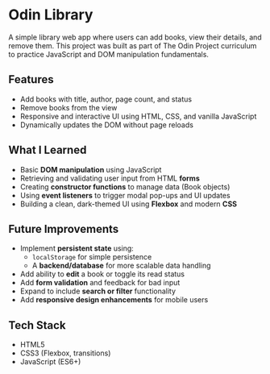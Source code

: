 # Odin Library

A simple library web app where users can add books, view their details, and remove them. This project was built as part of The Odin Project curriculum to practice JavaScript and DOM manipulation fundamentals.

## Features

- Add books with title, author, page count, and status
- Remove books from the view
- Responsive and interactive UI using HTML, CSS, and vanilla JavaScript
- Dynamically updates the DOM without page reloads

## What I Learned

- Basic **DOM manipulation** using JavaScript
- Retrieving and validating user input from HTML **forms**
- Creating **constructor functions** to manage data (Book objects)
- Using **event listeners** to trigger modal pop-ups and UI updates
- Building a clean, dark-themed UI using **Flexbox** and modern **CSS**

## Future Improvements

- Implement **persistent state** using:
  - `localStorage` for simple persistence
  - A **backend/database** for more scalable data handling
- Add ability to **edit** a book or toggle its read status
- Add **form validation** and feedback for bad input
- Expand to include **search or filter** functionality
- Add **responsive design enhancements** for mobile users

## Tech Stack

- HTML5
- CSS3 (Flexbox, transitions)
- JavaScript (ES6+)
